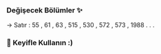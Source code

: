 ### Değişecek Bölümler ✨

-> Satır : 55 , 61 , 63 , 515 , 530 , 572 , 573 , 1988 . . .

### 💭 Keyifle Kullanın :)

